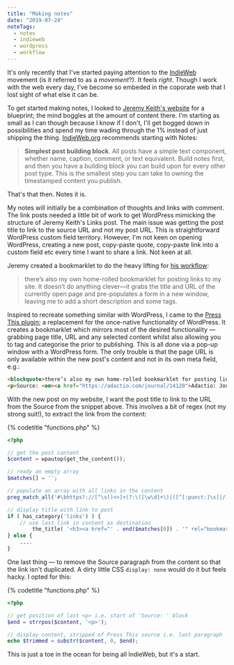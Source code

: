 ```yaml
---
title: "Making notes"
date: "2019-07-24"
noteTags:
  - notes
  - indieweb
  - wordpress
  - workflow
---
```


It's only recently that I've started paying attention to the [IndieWeb](https://indieweb.org/) movement (is it referred to as a _movement_?). It feels _right_. Though I work with the web every day, I've become so embeded in the coporate web that I lost sight of what else it can be.

To get started making notes, I looked to [Jeremy Keith's website](https://adactio.com) for a blueprint; the mind boggles at the amount of content there. I'm starting as small as I can though because I know if I don't, I'll get bogged down in possibilities and spend my time wading through the 1% instead of just shipping the thing. [IndieWeb.org](https://indieweb.org/) recommends starting with Notes:

> **Simplest post building block**. All posts have a simple text component, whether name, caption, comment, or text equivalent. Build notes first, and then you have a building block you can build upon for every other post type. This is the smallest step you can take to owning the timestamped content you publish.

That's that then. Notes it is.

My notes will initially be a combination of thoughts and links with comment. The link posts needed a little bit of work to get WordPress mimicking the structure of Jeremy Keith's Links post. The main issue was getting the post title to link to the source URL and not my post URL. This is straightforward WordPress custom field territory. However, I'm not keen on opening WordPress, creating a new post, copy-paste quote, copy-paste link into a custom field etc every time I want to share a link. Not keen at all.

Jeremy created a bookmarklet to do the heavy lifting for [his workflow](https://adactio.com/journal/14120):

> there’s also my own home-rolled bookmarklet for posting links to my site. It doesn’t do anything clever—it grabs the title and URL of the currently open page and pre-populates a form in a new window, leaving me to add a short description and some tags.

Inspired to recreate something similar with WordPress, I came to the [Press This plugin](https://wordpress.org/plugins/press-this/); a replacement for the once-native functionality of WordPress. It creates a bookmarklet which mirrors most of the desired functionality — grabbing page title, URL and any selected content whilst also allowing you to tag and categorise the prior to publishing. This is all done via a pop-up window with a WordPress form. The only trouble is that the page URL is only available within the new post's content and not in its own meta field, e.g.:

``` html
<blockquote>there’s also my own home-rolled bookmarklet for posting links to my site. It doesn’t do anything clever—it grabs the title and URL of the currently open page and pre-populates a form in a new window, leaving me to add a short description and some tags.</blockquote>
<p>Source: <em><a href="https://adactio.com/journal/14120">Adactio: Journal—Links, tags, and feeds</a></em></p>
```

With the new post on my website, I want the post title to link to the URL from the Source from the snippet above. This involves a bit of regex (not my strong suit!), to extract the link from the content:

{% codetitle "functions.php" %}

``` php
<?php

// get the post content
$content = wpautop(get_the_content());

// ready an empty array
$matches[] = '';

// populate an array with all links in the content 
preg_match_all('#\bhttps?://[^\s()<>]+(?:\([\w\d]+\)|([^[:punct:]\s]|/))#', $content, $matches);

// display title with link to post
if ( has_category('links') ) {
    // use last link in content as destination
        the_title( '<h3><a href="' . end($matches[0]) . '" rel="bookmark">', '</a></h3>' );
} else {
    ....
}
```

One last thing — to remove the Source paragraph from the content so that the link isn't duplicated. A dirty little CSS `display: none` would do it but feels hacky. I opted for this:

{% codetitle "functions.php" %}

``` php
<?php

// get position of last <p> i.e. start of 'Source: ' block
$end = strrpos($content, '<p>');

// display content, stripped of Press This source i.e. last paragraph
echo $trimmed = substr($content, 0, $end);
```

This is just a toe in the ocean for being all IndieWeb, but it's a start.
